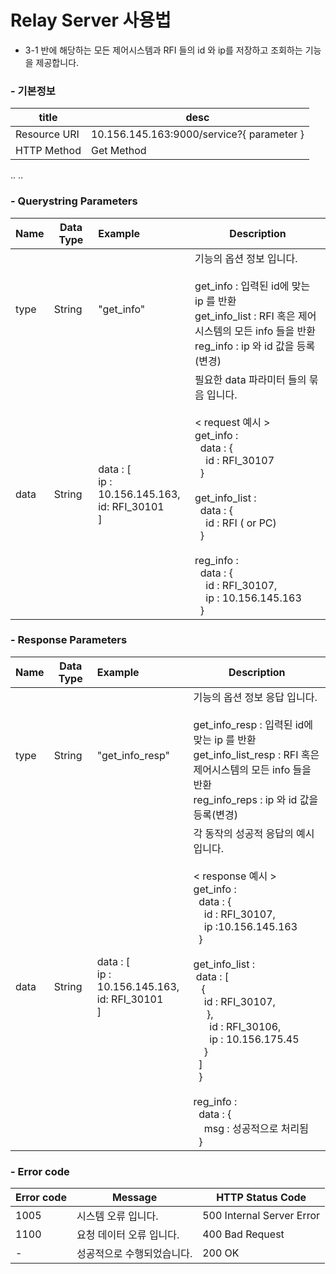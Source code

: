 # Relay Server 사용법

- 3-1 반에 해당하는 모든 제어시스템과 RFI 들의 id 와 ip를 저장하고 조회하는 기능을 제공합니다.



### - 기본정보

| title        | desc                                     |
| ------------ | ---------------------------------------- |
| Resource URI | 10.156.145.163:9000/service?{ parameter } |
| HTTP Method  | Get Method                               |

..
..

### - Querystring Parameters

| Name | Data Type | Example                                  | Description                              |
| ---- | --------- | :--------------------------------------- | ---------------------------------------- |
| type | String    | "get_info"                               | 기능의 옵션 정보 입니다. <br><br> get_info : 입력된 id에 맞는 ip 를 반환<br>get_info_list : RFI 혹은 제어시스템의 모든 info 들을 반환 <br>reg_info : ip 와 id 값을 등록(변경) |
| data | String    | data : [<br> ip : 10.156.145.163,<br> id: RFI_30101<br>] | 필요한 data 파라미터 들의 묶음 입니다. <br> <br>  &lt; request 예시 &gt; <br> get_info :  <br>  &nbsp; data : { <br>&nbsp; &nbsp;  id : RFI_30107 <br> &nbsp; } <br><br> get_info_list : <br> &nbsp; data : { <br> &nbsp; &nbsp; id : RFI ( or PC) <br> &nbsp; }<br><br> reg_info :<br> &nbsp; data : { <br> &nbsp; &nbsp; id : RFI_30107, <br> &nbsp; &nbsp; ip : 10.156.145.163  <br> &nbsp; } |



### - Response Parameters

| Name | Data Type | Example                                  | Description                              |
| ---- | --------- | :--------------------------------------- | ---------------------------------------- |
| type | String    | "get_info_resp"                          | 기능의 옵션 정보 응답 입니다. <br><br> get_info_resp : 입력된 id에 맞는 ip 를 반환<br>get_info_list_resp : RFI 혹은 제어시스템의 모든 info 들을 반환 <br>reg_info_reps : ip 와 id 값을 등록(변경) |
| data | String    | data : [<br> ip : 10.156.145.163,<br> id: RFI_30101<br>] | 각 동작의 성공적 응답의 예시 입니다. <br> <br>  &lt; response 예시 &gt; <br> get_info :  <br>  &nbsp; data : { <br>&nbsp; &nbsp;  id : RFI_30107, <br> &nbsp; &nbsp; ip :10.156.145.163  <br> &nbsp; } <br><br> get_info_list : <br> &nbsp;data : [ <br> &nbsp;&nbsp;  { <br> &nbsp;&nbsp;&nbsp; id : RFI_30107,  <br> &nbsp;&nbsp;&nbsp;&nbsp; }, <br> &nbsp; &nbsp; &nbsp; id : RFI_30106, <br> &nbsp; &nbsp; &nbsp; ip : 10.156.175.45 <br> &nbsp; &nbsp; } <br> &nbsp; ]&nbsp; <br> &nbsp; } <br><br> reg_info :<br> &nbsp; data : { <br> &nbsp; &nbsp; msg : 성공적으로 처리됨  <br> &nbsp; } |



### - Error code

| Error code | Message        | HTTP Status Code          |
| ---------- | -------------- | ------------------------- |
| 1005       | 시스템 오류 입니다.    | 500 Internal Server Error |
| 1100       | 요청 데이터 오류 입니다. | 400 Bad Request           |
| -          | 성공적으로 수행되었습니다. | 200 OK                    |
